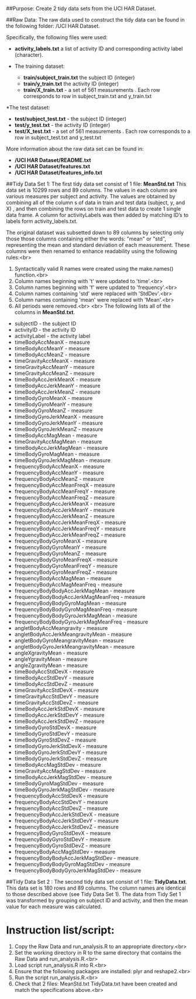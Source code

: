 ##Purpose:  Create 2 tidy data sets from the UCI HAR Dataset.

##Raw Data:
The raw data used to construct the tidy data can be found in the following folder:  /UCI HAR Dataset.  

Specifically, the following files were used:

* <b>activity_labels.txt</b>  a list of activity ID <integer> and corresponding activity label (character).

* The training dataset:
  * <b>train/subject_train.txt</b>  the subject ID (integer)
  * <b>train/y_train.txt</b>  the activity ID (integer)
  * <b>train/X_train.txt</b> - a set of 561 measurements <numeric>.  Each row corresponds to row in subject_train.txt and y_train.txt

*The test dataset:
  * <b>test/subject_test.txt</b> - the subject ID (integer) 
  * <b>test/y_test.txt</b> - the activity ID (integer)
  * <b>test/X_test.txt</b> - a set of 561 measurements <numeric>.  Each row corresponds to a row in subject_test.txt and y_test.txt

More information about the raw data set can be found in:
* <b>/UCI HAR Dataset/README.txt</b>
* <b>/UCI HAR Dataset/features.txt</b>
* <b>/UCI HAR Dataset/features_info.txt</b>

##Tidy Data Set 1:
The first tidy data set consist of 1 file:  <b>MeanStd.txt</b>
This data set is 10299 rows and 89 columns.  The values in each column are various measures per subject and activity.  The values are obtained by combining all of the column s of data in train and test data (subject, y, and X) , and then combining the rows on train and test data to create 1 single data frame.  A column for activityLabels was then added by matching ID’s to labels form activity_labels.txt.

The original dataset was subsetted down to 89 columns by selecting only those those columns containing either the words: "mean" or "std", representing the mean and standard deviation of each measurement.  These columns were then renamed to enhance readability using the following rules:<br\>
1)  Syntactically valid R names were created using the make.names() function.<br\>
2)  Column names beginning with 't' were updated to 'time'.<br\>
3)  Column names beginning with 'f' were updated to 'frequency'.<br\>
4)  Column names containing 'std' were replaced with 'StdDev'.<br\>
5)  Column names containing 'mean' were replaced with 'Mean'.<br\>
6)  All periods were removed.<br\>
<br\>
The following lists all of the columns in <b>MeanStd.txt</b>.  
* subjectID - the subject ID <integer>
* activityID - the activity ID <integer>
* activityLabel - the activity label <character>
* timeBodyAccMeanX - measure <numeric>
* timeBodyAccMeanY - measure <numeric>
* timeBodyAccMeanZ - measure <numeric>
* timeGravityAccMeanX - measure <numeric>
* timeGravityAccMeanY - measure <numeric>
* timeGravityAccMeanZ - measure <numeric>
* timeBodyAccJerkMeanX - measure <numeric>
* timeBodyAccJerkMeanY - measure <numeric>
* timeBodyAccJerkMeanZ - measure <numeric>
* timeBodyGyroMeanX - measure <numeric>
* timeBodyGyroMeanY - measure <numeric>
* timeBodyGyroMeanZ - measure <numeric>
* timeBodyGyroJerkMeanX - measure <numeric>
* timeBodyGyroJerkMeanY - measure <numeric>
* timeBodyGyroJerkMeanZ - measure <numeric>
* timeBodyAccMagMean - measure <numeric>
* timeGravityAccMagMean - measure <numeric>
* timeBodyAccJerkMagMean - measure <numeric>
* timeBodyGyroMagMean - measure <numeric>
* timeBodyGyroJerkMagMean - measure <numeric>
* frequencyBodyAccMeanX - measure <numeric>
* frequencyBodyAccMeanY - measure <numeric>
* frequencyBodyAccMeanZ - measure <numeric>
* frequencyBodyAccMeanFreqX - measure <numeric>
* frequencyBodyAccMeanFreqY - measure <numeric>
* frequencyBodyAccMeanFreqZ - measure <numeric>
* frequencyBodyAccJerkMeanX - measure <numeric>
* frequencyBodyAccJerkMeanY - measure <numeric>
* frequencyBodyAccJerkMeanZ - measure <numeric>
* frequencyBodyAccJerkMeanFreqX - measure <numeric>
* frequencyBodyAccJerkMeanFreqY - measure <numeric>
* frequencyBodyAccJerkMeanFreqZ - measure <numeric>
* frequencyBodyGyroMeanX - measure <numeric>
* frequencyBodyGyroMeanY - measure <numeric>
* frequencyBodyGyroMeanZ - measure <numeric>
* frequencyBodyGyroMeanFreqX - measure <numeric>
* frequencyBodyGyroMeanFreqY - measure <numeric>
* frequencyBodyGyroMeanFreqZ - measure <numeric>
* frequencyBodyAccMagMean - measure <numeric>
* frequencyBodyAccMagMeanFreq - measure <numeric>
* frequencyBodyBodyAccJerkMagMean - measure <numeric>
* frequencyBodyBodyAccJerkMagMeanFreq - measure <numeric>
* frequencyBodyBodyGyroMagMean - measure <numeric>
* frequencyBodyBodyGyroMagMeanFreq - measure <numeric>
* frequencyBodyBodyGyroJerkMagMean - measure <numeric>
* frequencyBodyBodyGyroJerkMagMeanFreq - measure <numeric>
* angletBodyAccMeangravity - measure <numeric>
* angletBodyAccJerkMeangravityMean - measure <numeric>
* angletBodyGyroMeangravityMean - measure <numeric>
* angletBodyGyroJerkMeangravityMean - measure <numeric>
* angleXgravityMean - measure <numeric>
* angleYgravityMean - measure <numeric>
* angleZgravityMean - measure <numeric>
* timeBodyAccStdDevX - measure <numeric>
* timeBodyAccStdDevY - measure <numeric>
* timeBodyAccStdDevZ - measure <numeric>
* timeGravityAccStdDevX - measure <numeric>
* timeGravityAccStdDevY - measure <numeric>
* timeGravityAccStdDevZ - measure <numeric>
* timeBodyAccJerkStdDevX - measure <numeric>
* timeBodyAccJerkStdDevY - measure <numeric>
* timeBodyAccJerkStdDevZ - measure <numeric>
* timeBodyGyroStdDevX - measure <numeric>
* timeBodyGyroStdDevY - measure <numeric>
* timeBodyGyroStdDevZ - measure <numeric>
* timeBodyGyroJerkStdDevX - measure <numeric>
* timeBodyGyroJerkStdDevY - measure <numeric>
* timeBodyGyroJerkStdDevZ - measure <numeric>
* timeBodyAccMagStdDev - measure <numeric>
* timeGravityAccMagStdDev - measure <numeric>
* timeBodyAccJerkMagStdDev - measure <numeric>
* timeBodyGyroMagStdDev - measure <numeric>
* timeBodyGyroJerkMagStdDev - measure <numeric>
* frequencyBodyAccStdDevX - measure <numeric>
* frequencyBodyAccStdDevY - measure <numeric>
* frequencyBodyAccStdDevZ - measure <numeric>
* frequencyBodyAccJerkStdDevX - measure <numeric>
* frequencyBodyAccJerkStdDevY - measure <numeric>
* frequencyBodyAccJerkStdDevZ - measure <numeric>
* frequencyBodyGyroStdDevX - measure <numeric>
* frequencyBodyGyroStdDevY - measure <numeric>
* frequencyBodyGyroStdDevZ - measure <numeric>
* frequencyBodyAccMagStdDev - measure <numeric>
* frequencyBodyBodyAccJerkMagStdDev - measure <numeric>
* frequencyBodyBodyGyroMagStdDev - measure <numeric>
* frequencyBodyBodyGyroJerkMagStdDev - measure <numeric>

##Tidy Data Set 2 :
The second tidy data set consist of 1 file:  <b>TidyData.txt</b>.  This data set is 180 rows and 89 columns.  The column names are identical to those described above (see Tidy Data Set 1).  The data from Tidy Set 1 was transformed by grouping on subject ID and activity, and then the mean value for each measure was calculated.  

# Instruction list/script:
1)  Copy the Raw Data and run_analysis.R to an appropriate directory.<br\>
2)  Set the working directory in R to the same directory that contains the Raw Data and run_analysis.R.<br\>
3)  Load script run_analysis.R into R.<br\>
4)  Ensure that the following packages are installed:  plyr and reshape2.<br\>
5)  Run the script run_analysis.R.<br\>
6)  Check that 2 files: MeanStd.txt TidyData.txt have been created and match the specifications above.<br\>


